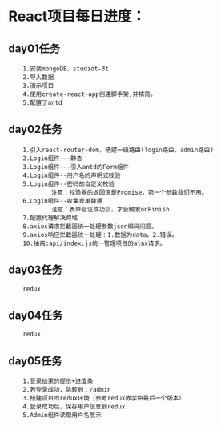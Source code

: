 # React项目每日进度：

## day01任务
		1.安装mongoDB、studiot-3t
		2.导入数据
		3.演示项目
		4.使用create-react-app创建脚手架,并精简。
		5.配置了antd

## day02任务
		1.引入react-router-dom，搭建一级路由(login路由、admin路由)
		2.Login组件---静态
		3.Login组件---引入antd的Form组件
		4.Login组件--用户名的声明式校验
		5.Login组件--密码的自定义校验
				注意：校验器的返回值是Promise，第一个参数我们不用。
		6.Login组件--收集表单数据
				注意：表单验证成功后，才会触发onFinish
		7.配置代理解决跨域
		8.axios请求拦截器统一处理参数json编码问题。
		9.axios响应拦截器统一处理：1.数据为data。2.错误。
		10.抽离:api/index.js统一管理项目的ajax请求。

## day03任务
		redux

## day04任务
		redux

## day05任务
		1.登录结果的提示+进度条
		2.若登录成功，跳转到：/admin
		3.搭建项目的redux环境（参考redux教学中最后一个版本）
		4.登录成功后，保存用户信息到redux
		5.Admin组件读取用户名展示